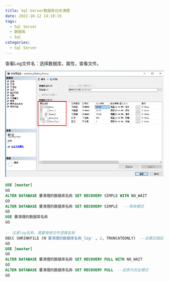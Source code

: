 ```yaml
---
title: Sql-Server数据库日志清理
date: 2022-10-12 14:19:19
tags:
  - Sql Server
  - 数据库
  - Sql
categories:
  - Sql Server
---
```


查看Log文件名：选择数据库，属性，查看文件。

![Snipaste_2022-10-12_14-23-46.png](/img1/Snipaste_2022-10-12_14-23-46.png)

```sql
USE [master]
GO
ALTER DATABASE 要清理的数据库名称 SET RECOVERY SIMPLE WITH NO_WAIT
GO
ALTER DATABASE 要清理的数据库名称 SET RECOVERY SIMPLE   --简单模式
GO
USE 要清理的数据库名称
GO

-- 注意log名称，需要使用文件逻辑名称
DBCC SHRINKFILE (N'要清理的数据库名称_log' , 2, TRUNCATEONLY)  --设置压缩后的日志大小为2M，可以自行指定
GO
USE [master]
GO
ALTER DATABASE 要清理的数据库名称 SET RECOVERY FULL WITH NO_WAIT
GO
ALTER DATABASE 要清理的数据库名称 SET RECOVERY FULL  --还原为完全模式
GO
```